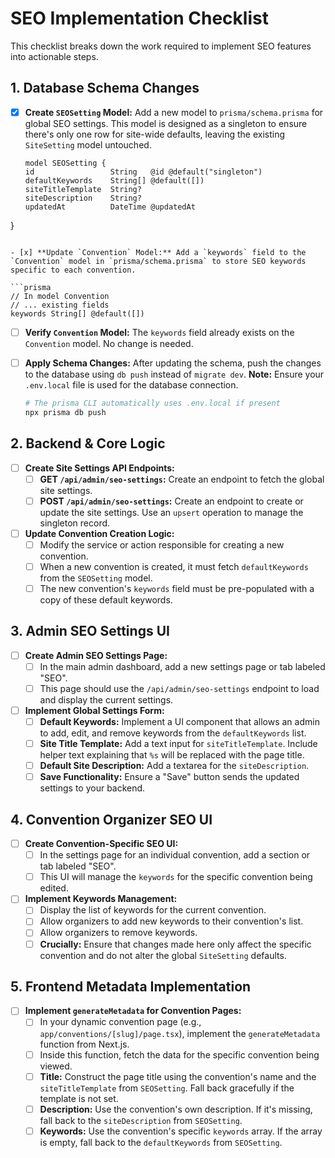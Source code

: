 # SEO Implementation Checklist

This checklist breaks down the work required to implement SEO features into actionable steps.

## 1. Database Schema Changes

- [x] **Create `SEOSetting` Model:** Add a new model to `prisma/schema.prisma` for global SEO settings. This model is designed as a singleton to ensure there's only one row for site-wide defaults, leaving the existing `SiteSetting` model untouched.

  ```prisma
  model SEOSetting {
  id                 String   @id @default("singleton")
  defaultKeywords    String[] @default([])
  siteTitleTemplate  String?
  siteDescription    String?
  updatedAt          DateTime @updatedAt
}
  ```

- [x] **Update `Convention` Model:** Add a `keywords` field to the `Convention` model in `prisma/schema.prisma` to store SEO keywords specific to each convention.

  ```prisma
  // In model Convention
  // ... existing fields
  keywords String[] @default([])
  ```
- [ ] **Verify `Convention` Model:** The `keywords` field already exists on the `Convention` model. No change is needed.

- [ ] **Apply Schema Changes:** After updating the schema, push the changes to the database using `db push` instead of `migrate dev`. **Note:** Ensure your `.env.local` file is used for the database connection.

  ```bash
  # The prisma CLI automatically uses .env.local if present
  npx prisma db push
  ```

## 2. Backend & Core Logic

- [ ] **Create Site Settings API Endpoints:**
  - [ ] **GET `/api/admin/seo-settings`:** Create an endpoint to fetch the global site settings.
  - [ ] **POST `/api/admin/seo-settings`:** Create an endpoint to create or update the site settings. Use an `upsert` operation to manage the singleton record.

- [ ] **Update Convention Creation Logic:**
  - [ ] Modify the service or action responsible for creating a new convention.
  - [ ] When a new convention is created, it must fetch `defaultKeywords` from the `SEOSetting` model.
  - [ ] The new convention's `keywords` field must be pre-populated with a copy of these default keywords.

## 3. Admin SEO Settings UI

- [ ] **Create Admin SEO Settings Page:**
  - [ ] In the main admin dashboard, add a new settings page or tab labeled "SEO".
  - [ ] This page should use the `/api/admin/seo-settings` endpoint to load and display the current settings.

- [ ] **Implement Global Settings Form:**
  - [ ] **Default Keywords:** Implement a UI component that allows an admin to add, edit, and remove keywords from the `defaultKeywords` list.
  - [ ] **Site Title Template:** Add a text input for `siteTitleTemplate`. Include helper text explaining that `%s` will be replaced with the page title.
  - [ ] **Default Site Description:** Add a textarea for the `siteDescription`.
  - [ ] **Save Functionality:** Ensure a "Save" button sends the updated settings to your backend.

## 4. Convention Organizer SEO UI

- [ ] **Create Convention-Specific SEO UI:**
  - [ ] In the settings page for an individual convention, add a section or tab labeled "SEO".
  - [ ] This UI will manage the `keywords` for the specific convention being edited.

- [ ] **Implement Keywords Management:**
  - [ ] Display the list of keywords for the current convention.
  - [ ] Allow organizers to add new keywords to their convention's list.
  - [ ] Allow organizers to remove keywords.
  - [ ] **Crucially:** Ensure that changes made here only affect the specific convention and do not alter the global `SiteSetting` defaults.

## 5. Frontend Metadata Implementation

- [ ] **Implement `generateMetadata` for Convention Pages:**
  - [ ] In your dynamic convention page (e.g., `app/conventions/[slug]/page.tsx`), implement the `generateMetadata` function from Next.js.
  - [ ] Inside this function, fetch the data for the specific convention being viewed.
  - [ ] **Title:** Construct the page title using the convention's name and the `siteTitleTemplate` from `SEOSetting`. Fall back gracefully if the template is not set.
  - [ ] **Description:** Use the convention's own description. If it's missing, fall back to the `siteDescription` from `SEOSetting`.
  - [ ] **Keywords:** Use the convention's specific `keywords` array. If the array is empty, fall back to the `defaultKeywords` from `SEOSetting`.